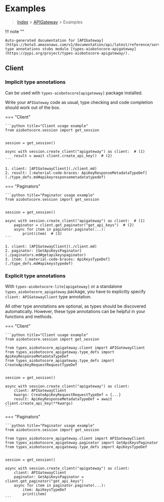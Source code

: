 # Examples

> [Index](../README.md) > [APIGateway](./README.md) > Examples

!!! note ""

    Auto-generated documentation for [APIGateway](https://boto3.amazonaws.com/v1/documentation/api/latest/reference/services/apigateway.html#APIGateway)
    type annotations stubs module [types-aiobotocore-apigateway](https://pypi.org/project/types-aiobotocore-apigateway/).

## Client

### Implicit type annotations

Can be used with `types-aiobotocore[apigateway]` package installed.

Write your `APIGateway` code as usual,
type checking and code completion should work out of the box.



=== "Client"

    ```python title="Client usage example"
    from aiobotocore.session import get_session


    session = get_session()

    async with session.create_client("apigateway") as client:  # (1)
        result = await client.create_api_key()  # (2)
    ```

    1. client: [APIGatewayClient](./client.md)
    2. result: [:material-code-braces: ApiKeyResponseMetadataTypeDef](./type_defs.md#apikeyresponsemetadatatypedef) 



=== "Paginators"

    ```python title="Paginator usage example"
    from aiobotocore.session import get_session


    session = get_session()

    async with session.create_client("apigateway") as client:  # (1)
        paginator = client.get_paginator("get_api_keys")  # (2)
        async for item in paginator.paginate(...):
            print(item)  # (3)
    ```

    1. client: [APIGatewayClient](./client.md)
    2. paginator: [GetApiKeysPaginator](./paginators.md#getapikeyspaginator)
    3. item: [:material-code-braces: ApiKeysTypeDef](./type_defs.md#apikeystypedef) 




### Explicit type annotations

With `types-aiobotocore-lite[apigateway]`
or a standalone `types_aiobotocore_apigateway` package, you have to explicitly specify
`client: APIGatewayClient` type annotation.

All other type annotations are optional, as types should be discovered automatically.
However, these type annotations can be helpful in your functions and methods.


=== "Client"

    ```python title="Client usage example"
    from aiobotocore.session import get_session

    from types_aiobotocore_apigateway.client import APIGatewayClient
    from types_aiobotocore_apigateway.type_defs import ApiKeyResponseMetadataTypeDef
    from types_aiobotocore_apigateway.type_defs import CreateApiKeyRequestRequestTypeDef


    session = get_session()

    async with session.create_client("apigateway") as client:
        client: APIGatewayClient
        kwargs: CreateApiKeyRequestRequestTypeDef = {...}
        result: ApiKeyResponseMetadataTypeDef = await client.create_api_key(**kwargs)
    ```



=== "Paginators"

    ```python title="Paginator usage example"
    from aiobotocore.session import get_session

    from types_aiobotocore_apigateway.client import APIGatewayClient
    from types_aiobotocore_apigateway.paginator import GetApiKeysPaginator
    from types_aiobotocore_apigateway.type_defs import ApiKeysTypeDef


    session = get_session()

    async with session.create_client("apigateway") as client:
        client: APIGatewayClient
        paginator: GetApiKeysPaginator = client.get_paginator("get_api_keys")
        async for item in paginator.paginate(...):
            item: ApiKeysTypeDef
            print(item)
    ```


